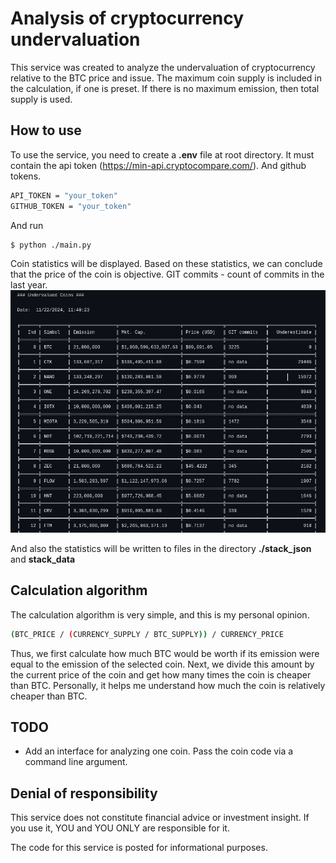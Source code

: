 # Analysis of cryptocurrency undervaluation

This service was created to analyze the undervaluation of cryptocurrency relative to the BTC price and issue. The maximum coin supply is included in the calculation, if one is preset. If there is no maximum emission, then total supply is used.

## How to use
To use the service, you need to create a **.env** file at root directory. It must contain the api token (https://min-api.cryptocompare.com/). And github tokens.
```bash
API_TOKEN = "your_token"
GITHUB_TOKEN = "your_token"
```
And run

```bash
$ python ./main.py
```

Coin statistics will be displayed. Based on these statistics, we can conclude that the price of the coin is objective.
GIT commits - count of commits in the last year.
![scrensort](_scr.png)

And also the statistics will be written to files in the directory **./stack_json** and **stack_data**


## Сalculation algorithm
The calculation algorithm is very simple, and this is my personal opinion.
```bash
(BTC_PRICE / (CURRENCY_SUPPLY / BTC_SUPPLY)) / CURRENCY_PRICE
```
Thus, we first calculate how much BTC would be worth if its emission were equal to the emission of the selected coin. Next, we divide this amount by the current price of the coin and get how many times the coin is cheaper than BTC. Personally, it helps me understand how much the coin is relatively cheaper than BTC.

## TODO
- Add an interface for analyzing one coin. Pass the coin code via a command line argument.

## Denial of responsibility
This service does not constitute financial advice or investment insight. If you use it, YOU and YOU ONLY are responsible for it.

The code for this service is posted for informational purposes.